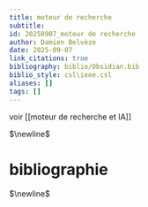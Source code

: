 ```yaml
---
title: moteur de recherche
subtitle:
id: 20250907_moteur de recherche
author: Damien Belvèze
date: 2025-09-07
link_citations: true
bibliography: biblio/Obsidian.bib
biblio_style: csl\ieee.csl
aliases: []
tags: []
---
```


voir [[moteur de recherche et IA]]



$\newline$
# bibliographie
$\newline$






